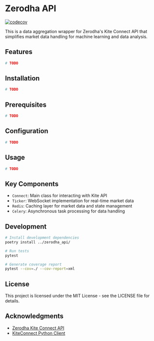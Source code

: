 # Zerodha API
[![codecov](https://codecov.io/github/mdalvi/zerodha_api/graph/badge.svg?token=ZYRWQBZG7J)](https://codecov.io/github/mdalvi/zerodha_api)

This is a data aggregation wrapper for Zerodha's Kite Connect API that simplifies market data handling for machine learning and data analysis.

## Features

```python
# TODO
```
## Installation

```python
# TODO
```

## Prerequisites

```python
# TODO
```

## Configuration

```python
# TODO
```

## Usage

```python
# TODO
```

## Key Components

- `Connect`: Main class for interacting with Kite API
- `Ticker`: WebSocket implementation for real-time market data
- `Redis`: Caching layer for market data and state management
- `Celery`: Asynchronous task processing for data handling

## Development

```bash
# Install development dependencies
poetry install ../zerodha_api/

# Run tests
pytest

# Generate coverage report
pytest --cov=./ --cov-report=xml
```

## License

This project is licensed under the MIT License - see the LICENSE file for details.

## Acknowledgments

- [Zerodha Kite Connect API](https://kite.trade/docs/connect/v3/)
- [KiteConnect Python Client](https://kite.trade/docs/pykiteconnect/v4/)